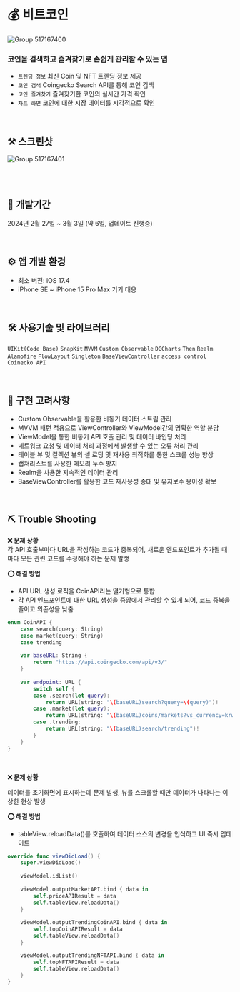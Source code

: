 # 💰 비트코인
<picture>![Group 517167400](https://github.com/jieun0330/CoingeckoAPIStudy/assets/42729069/57a5f60e-4208-4739-a4db-a9d6eb851319)</picture>

### 코인을 검색하고 즐겨찾기로 손쉽게 관리할 수 있는 앱
* `트렌딩 정보` 최신 Coin 및 NFT 트렌딩 정보 제공
* `코인 검색` Coingecko Search API를 통해 코인 검색
* `코인 즐겨찾기` 즐겨찾기한 코인의 실시간 가격 확인
* `차트 화면` 코인에 대한 시장 데이터를 시각적으로 확인

<br/>

## ⚒️ 스크린샷
<picture>![Group 517167401](https://github.com/jieun0330/CoingeckoAPIStudy/assets/42729069/3c0b99cf-fe97-41ac-bd2f-b8879c51b96c)</picture>


<br/>



<br/>

## 🔨 개발기간
2024년 2월 27일 ~ 3월 3일 (약 6일, 업데이트 진행중)

<br/>

## ⚙️ 앱 개발 환경
- 최소 버전: iOS 17.4
- iPhone SE ~ iPhone 15 Pro Max 기기 대응

<br/>

## 🛠️ 사용기술 및 라이브러리
`UIKit(Code Base)` `SnapKit` `MVVM` `Custom Observable` `DGCharts` `Then` `Realm` `Alamofire` `FlowLayout` `Singleton` `BaseViewController` `access control` `Coinecko API`

<br/>

## 🔧 구현 고려사항
- Custom Observable을 활용한 비동기 데이터 스트림 관리
- MVVM 패턴 적용으로 ViewController와 ViewModel간의 명확한 역할 분담
- ViewModel을 통한 비동기 API 호출 관리 및 데이터 바인딩 처리
- 네트워크 요청 및 데이터 처리 과정에서 발생할 수 있는 오류 처리 관리
- 테이블 뷰 및 컬렉션 뷰의 셀 로딩 및 재사용 최적화를 통한 스크롤 성능 향상
- 캡쳐리스트를 사용한 메모리 누수 방지
- Realm을 사용한 지속적인 데이터 관리
- BaseViewController를 활용한 코드 재사용성 증대 및 유지보수 용이성 확보


<br/>



## ⛏️ Trouble Shooting


**❌ 문제 상황**
<br/>
각 API 호출부마다 URL을 작성하는 코드가 중복되어, 새로운 엔드포인트가 추가될 때마다 모든 관련 코드를 수정해야 하는 문제 발생

**⭕️ 해결 방법**
- API URL 생성 로직을 CoinAPI라는 열거형으로 통합
- 각 API 엔드포인트에 대한 URL 생성을 중앙에서 관리할 수 있게 되어, 코드 중복을 줄이고 의존성을 낮춤





```swift
enum CoinAPI {
    case search(query: String)
    case market(query: String)
    case trending
    
    var baseURL: String {
        return "https://api.coingecko.com/api/v3/"
    }
    
    var endpoint: URL {
        switch self {
        case .search(let query):
            return URL(string: "\(baseURL)search?query=\(query)")!
        case .market(let query):
            return URL(string: "\(baseURL)coins/markets?vs_currency=krw&ids=\(query)&sparkline=true")!
        case .trending:
            return URL(string: "\(baseURL)search/trending")!
        }
    }
}
```

<br/>



**❌ 문제 상황**
<br/>

데이터를 초기화면에 표시하는데 문제 발생, 뷰를 스크롤할 때만 데이터가 나타나는 이상한 현상 발생

**⭕️ 해결 방법**
- tableView.reloadData()를 호출하여 데이터 소스의 변경을 인식하고 UI 즉시 업데이트


```swift
override func viewDidLoad() {
    super.viewDidLoad()
    
    viewModel.idList()
    
    viewModel.outputMarketAPI.bind { data in
        self.priceAPIResult = data
        self.tableView.reloadData()
    }
    
    viewModel.outputTrendingCoinAPI.bind { data in
        self.topCoinAPIResult = data
        self.tableView.reloadData()
    }

    viewModel.outputTrendingNFTAPI.bind { data in
        self.topNFTAPIResult = data
        self.tableView.reloadData()
    }
}
```
